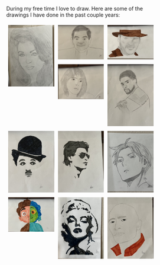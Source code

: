 During my free time I love to draw. Here are some of the drawings I have done in the past couple years:

<html>

<style>
    * {
    box-sizing: border-box;
    }

    .column {
    float: left;
    width: 33.33%;
    padding: 5px;
    }

    * Clearfix (clear floats) */
    .row::after {
    content: "";
    clear: both;
    display: table;
    float: left;
    }
</style>

<div class="row">
  <div class="column">
    <img src="aishwarya.jpg" alt="aishwarya" width="200"/>  
    </div>
  <div class="column">
    <img src="bean.jpg" alt="bean" width="200"/>
  </div>
  <div class="column">
    <img src="jones.jpg" alt="jones" width="200"/>
  </div>
</div>

<div class="row">
  <div class="column">
    <img src="billie.jpg" alt="billie" width="200"/>
    </div>
  <div class="column">
    <img src="boesman.jpg" alt="boseman" width="200"/>
  </div>
</div>

<div class="row">
  <div class="column">
    <img src="charlie.jpg" alt="charlie" width="200"/>
  </div>
  <div class="column">
    <img src="shahrukhkhan.jpg" alt="shahrukhkhan" width="200"/>
  </div>
</div>

<div class="row">
  <div class="column">
    <img src="llloyd.jpg" alt="llloyd" width="200"/>
    </div>
  <div class="column">
    <img src="luca.jpg" alt="Luca" width="200"/>
  </div>
</div>

<div class="row">
  <div class="column">
    <img src="marilyn.jpg" alt="Marliyn Monroe" width="200"/>
    </div>
  <div class="column">
    <img src="Rock.jpg" alt="Dwayne" width="200"/>
  </div>
</div>
</html>









